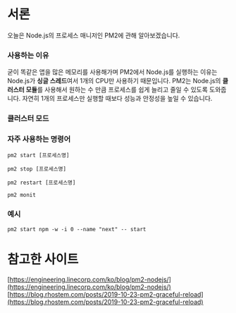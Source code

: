 # 서론

오늘은 Node.js의 프로세스 매니저인 PM2에 관해 알아보겠습니다.

### 사용하는 이유

굳이 똑같은 앱을 많은 메모리를 사용해가며 PM2에서 Node.js를 실행하는 이유는 Node.js가 **싱글 스레드**여서 1개의 CPU만 사용하기 때문입니다. PM2는 Node.js의 **클러스터 모듈**를 사용해서 원하는 수 만큼 프로세스를 쉽게 늘리고 줄일 수 있도록 도와줍니다. 자연히 1개의 프로세스만 실행할 때보다 성능과 안정성을 높일 수 있습니다.

### 클러스터 모드

### 자주 사용하는 명령어

```shell
pm2 start [프로세스명]
```

```shell
pm2 stop [프로세스명]
```

```shell
pm2 restart [프로세스명]
```

```shell
pm2 monit
```

### 예시

```
pm2 start npm -w -i 0 --name "next" -- start
```

# 참고한 사이트

[https://engineering.linecorp.com/ko/blog/pm2-nodejs/](https://engineering.linecorp.com/ko/blog/pm2-nodejs/)
[https://blog.rhostem.com/posts/2019-10-23-pm2-graceful-reload](https://blog.rhostem.com/posts/2019-10-23-pm2-graceful-reload)
